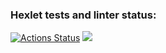 ### Hexlet tests and linter status:
[![Actions Status](https://github.com/Ekweenox49/php-project-lvl1/workflows/hexlet-check/badge.svg)](https://github.com/Ekweenox49/php-project-lvl1/actions)
<a href="https://codeclimate.com/github/codeclimate/codeclimate/maintainability"><img src="https://api.codeclimate.com/v1/badges/a99a88d28ad37a79dbf6/maintainability" /></a>
